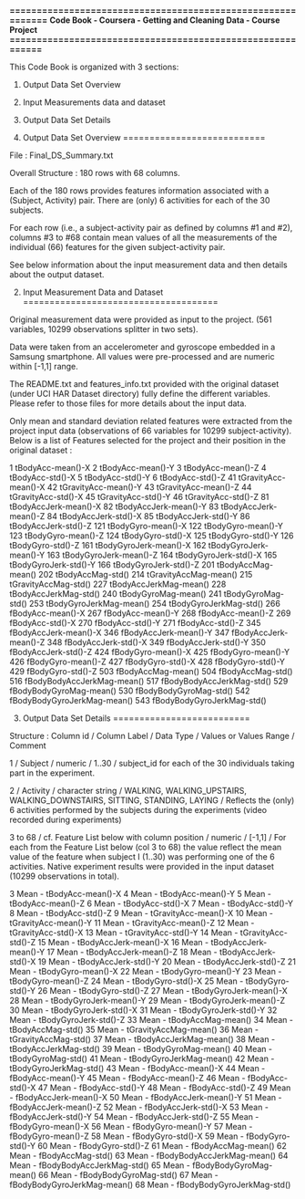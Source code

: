 **============================================================**
**Code Book - Coursera - Getting and Cleaning Data - Course Project**
**===========================================================**

This Code Book is organized with 3 sections:

1) Output Data Set Overview
2) Input Measurements data and dataset
3) Output Data Set Details

1) Output Data Set Overview
===========================

File : Final_DS_Summary.txt

Overall Structure : 180 rows with 68 columns.

Each of the 180 rows provides features information associated with a (Subject, Activity) pair. There are (only) 6 activities for each of the 30 subjects.

For each row (i.e., a subject-activity pair as defined by columns #1 and #2), columns #3 to #68 contain mean values of all the measurements of the individual (66) features for the given  subject-activity pair.

See below information about the input measurement data and then details about the output dataset.

2) Input Measurement Data and Dataset
=====================================

Original measurement data were provided as input to the project.  (561 variables, 10299 observations splitter in two sets). 

Data were taken from an accelerometer and gyroscope embedded in a Samsung smartphone. All values were pre-processed and are numeric within [-1,1] range.

The README.txt and features_info.txt provided with the original dataset (under UCI HAR Dataset directory) fully define the different variables. Please refer to those files for more details about the input data.

Only mean and standard deviation related features were extracted from the project input data (observations of 66 variables for 10299 subject-activity). Below is a list of Features selected for the project and their position in the original dataset  : 

1             tBodyAcc-mean()-X
2             tBodyAcc-mean()-Y
3             tBodyAcc-mean()-Z
4              tBodyAcc-std()-X
5              tBodyAcc-std()-Y
6              tBodyAcc-std()-Z
41         tGravityAcc-mean()-X
42         tGravityAcc-mean()-Y
43         tGravityAcc-mean()-Z
44          tGravityAcc-std()-X
45          tGravityAcc-std()-Y
46          tGravityAcc-std()-Z
81        tBodyAccJerk-mean()-X
82        tBodyAccJerk-mean()-Y
83        tBodyAccJerk-mean()-Z
84         tBodyAccJerk-std()-X
85         tBodyAccJerk-std()-Y
86         tBodyAccJerk-std()-Z
121          tBodyGyro-mean()-X
122          tBodyGyro-mean()-Y
123          tBodyGyro-mean()-Z
124           tBodyGyro-std()-X
125           tBodyGyro-std()-Y
126           tBodyGyro-std()-Z
161      tBodyGyroJerk-mean()-X
162      tBodyGyroJerk-mean()-Y
163      tBodyGyroJerk-mean()-Z
164       tBodyGyroJerk-std()-X
165       tBodyGyroJerk-std()-Y
166       tBodyGyroJerk-std()-Z
201          tBodyAccMag-mean()
202           tBodyAccMag-std()
214       tGravityAccMag-mean()
215        tGravityAccMag-std()
227      tBodyAccJerkMag-mean()
228       tBodyAccJerkMag-std()
240         tBodyGyroMag-mean()
241          tBodyGyroMag-std()
253     tBodyGyroJerkMag-mean()
254      tBodyGyroJerkMag-std()
266           fBodyAcc-mean()-X
267           fBodyAcc-mean()-Y
268           fBodyAcc-mean()-Z
269            fBodyAcc-std()-X
270            fBodyAcc-std()-Y
271            fBodyAcc-std()-Z
345       fBodyAccJerk-mean()-X
346       fBodyAccJerk-mean()-Y
347       fBodyAccJerk-mean()-Z
348        fBodyAccJerk-std()-X
349        fBodyAccJerk-std()-Y
350        fBodyAccJerk-std()-Z
424          fBodyGyro-mean()-X
425          fBodyGyro-mean()-Y
426          fBodyGyro-mean()-Z
427           fBodyGyro-std()-X
428           fBodyGyro-std()-Y
429           fBodyGyro-std()-Z
503          fBodyAccMag-mean()
504           fBodyAccMag-std()
516  fBodyBodyAccJerkMag-mean()
517   fBodyBodyAccJerkMag-std()
529     fBodyBodyGyroMag-mean()
530      fBodyBodyGyroMag-std()
542 fBodyBodyGyroJerkMag-mean()
543  fBodyBodyGyroJerkMag-std()


3) Output Data Set Details
==========================
 
Structure : Column id / Column Label / Data Type / Values or Values Range / Comment

1 / Subject / numeric / 1..30 /
subject_id for each of the 30 individuals taking part in the experiment.

2 / Activity / character string / WALKING, WALKING_UPSTAIRS,  WALKING_DOWNSTAIRS, SITTING, STANDING, LAYING /
Reflects the (only) 6 activities performed by the subjects during the experiments (video recorded during experiments)

3 to 68 / cf. Feature List below with column position / numeric / [-1,1] /
For each from the Feature List below (col 3 to 68) the value reflect the mean value of the feature when subject I (1..30) was performing one of the 6 activities. Native experiment results were provided in the input dataset (10299 observations in total).

3            Mean - tBodyAcc-mean()-X
4            Mean - tBodyAcc-mean()-Y
5            Mean - tBodyAcc-mean()-Z
6             Mean - tBodyAcc-std()-X
7             Mean - tBodyAcc-std()-Y
8             Mean - tBodyAcc-std()-Z
9         Mean - tGravityAcc-mean()-X
10        Mean - tGravityAcc-mean()-Y
11        Mean - tGravityAcc-mean()-Z
12         Mean - tGravityAcc-std()-X
13         Mean - tGravityAcc-std()-Y
14         Mean - tGravityAcc-std()-Z
15       Mean - tBodyAccJerk-mean()-X
16       Mean - tBodyAccJerk-mean()-Y
17       Mean - tBodyAccJerk-mean()-Z
18        Mean - tBodyAccJerk-std()-X
19        Mean - tBodyAccJerk-std()-Y
20        Mean - tBodyAccJerk-std()-Z
21          Mean - tBodyGyro-mean()-X
22          Mean - tBodyGyro-mean()-Y
23          Mean - tBodyGyro-mean()-Z
24           Mean - tBodyGyro-std()-X
25           Mean - tBodyGyro-std()-Y
26           Mean - tBodyGyro-std()-Z
27      Mean - tBodyGyroJerk-mean()-X
28      Mean - tBodyGyroJerk-mean()-Y
29      Mean - tBodyGyroJerk-mean()-Z
30       Mean - tBodyGyroJerk-std()-X
31       Mean - tBodyGyroJerk-std()-Y
32       Mean - tBodyGyroJerk-std()-Z
33          Mean - tBodyAccMag-mean()
34           Mean - tBodyAccMag-std()
35       Mean - tGravityAccMag-mean()
36        Mean - tGravityAccMag-std()
37      Mean - tBodyAccJerkMag-mean()
38       Mean - tBodyAccJerkMag-std()
39         Mean - tBodyGyroMag-mean()
40          Mean - tBodyGyroMag-std()
41     Mean - tBodyGyroJerkMag-mean()
42      Mean - tBodyGyroJerkMag-std()
43           Mean - fBodyAcc-mean()-X
44           Mean - fBodyAcc-mean()-Y
45           Mean - fBodyAcc-mean()-Z
46            Mean - fBodyAcc-std()-X
47            Mean - fBodyAcc-std()-Y
48            Mean - fBodyAcc-std()-Z
49       Mean - fBodyAccJerk-mean()-X
50       Mean - fBodyAccJerk-mean()-Y
51       Mean - fBodyAccJerk-mean()-Z
52        Mean - fBodyAccJerk-std()-X
53        Mean - fBodyAccJerk-std()-Y
54        Mean - fBodyAccJerk-std()-Z
55          Mean - fBodyGyro-mean()-X
56          Mean - fBodyGyro-mean()-Y
57          Mean - fBodyGyro-mean()-Z
58           Mean - fBodyGyro-std()-X
59           Mean - fBodyGyro-std()-Y
60           Mean - fBodyGyro-std()-Z
61          Mean - fBodyAccMag-mean()
62           Mean - fBodyAccMag-std()
63  Mean - fBodyBodyAccJerkMag-mean()
64   Mean - fBodyBodyAccJerkMag-std()
65     Mean - fBodyBodyGyroMag-mean()
66      Mean - fBodyBodyGyroMag-std()
67 Mean - fBodyBodyGyroJerkMag-mean()
68  Mean - fBodyBodyGyroJerkMag-std() 
     







